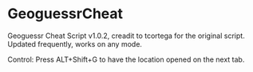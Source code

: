 # GeoguessrCheat

Geoguessr Cheat Script v1.0.2, creadit to tcortega for the original script.
Updated frequently, works on any mode.

Control: Press ALT+Shift+G to have the location opened on the next tab.
